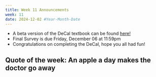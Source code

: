 ```yaml
---
title: Week 11 Announcements
week: 11
date: 2024-12-02 #Year-Month-Date
---
```


- A beta version of the DeCal textbook can be found <a href = "https://dssdecal.org/textbook/chapters/intro.html" target = "_blank">here!</a>
- Final Survey is due Friday, December 06 at 11:59pm
- Congratulations on completing the DeCal, hope you all had fun!

## Quote of the week: An apple a day makes the doctor go away
